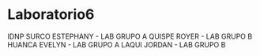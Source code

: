 # Laboratorio6
IDNP
SURCO  ESTEPHANY - LAB GRUPO A
QUISPE ROYER - LAB GRUPO B
HUANCA  EVELYN - LAB GRUPO A
LAQUI  JORDAN - LAB GRUPO B
